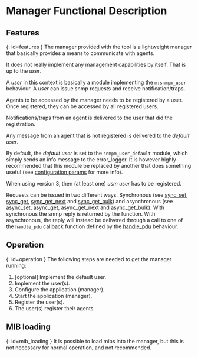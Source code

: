 # Manager Functional Description

## Features

[](){: id=features }
The manager provided with the tool is a lightweight manager that basically provides a means to communicate with agents.

It does not really implement any management capabilities by itself. That is up to the *user*.

A *user* in this context is basically a module implementing the `m:snmpm_user` behaviour. A *user* can issue snmp requests and receive notification/traps.

Agents to be accessed by the manager needs to be registered by a user. Once registered, they can be accessed by all registered users.

Notifications/traps from an agent is delivered to the user that did the registration.

Any message from an agent that is not registered is delivered to the *default user*.

By default, the *default user* is set to the `snmpm_user_default` module, which simply sends an info message to the error_logger. It is however highly recommended that this module be replaced by another that does something useful (see [configuration params](snmp_config.md#configuration_params) for more info).

When using version 3, then (at least one) *usm user* has to be registered.

Requests can be issued in two different ways. Synchronous (see [sync_set](`m:snmpm#sync_set2`), [sync_get](`m:snmpm#sync_get2`), [sync_get_next](`m:snmpm#sync_get_next2`) and [sync_get_bulk](`m:snmpm#sync_get_bulk2`)) and asynchronous (see [async_set](`m:snmpm#async_set2`), [async_get](`m:snmpm#async_get2`), [async_get_next](`m:snmpm#async_get_next2`) and [async_get_bulk](`m:snmpm#async_get_bulk2`)). With synchronous the snmp reply is returned by the function. With asynchronous, the reply will instead be delivered through a call to one of the `handle_pdu` callback function defined by the [handle_pdu](`m:snmpm_user#handle_pdu`) behaviour.

## Operation

[](){: id=operation }
The following steps are needed to get the manager running:

1. \[optional] Implement the default user.
1. Implement the user(s).
1. Configure the application (manager).
1. Start the application (manager).
1. Register the user(s).
1. The user(s) register their agents.

## MIB loading

[](){: id=mib_loading }
It is possible to load mibs into the manager, but this is not necessary for normal operation, and not recommended.

